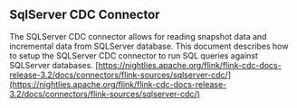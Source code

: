 
## SqlServer CDC Connector

The SQLServer CDC connector allows for reading snapshot data and incremental data from SQLServer database. This document describes how to setup the SQLServer CDC connector to run SQL queries against SQLServer databases.
[https://nightlies.apache.org/flink/flink-cdc-docs-release-3.2/docs/connectors/flink-sources/sqlserver-cdc/](https://nightlies.apache.org/flink/flink-cdc-docs-release-3.2/docs/connectors/flink-sources/sqlserver-cdc/)

